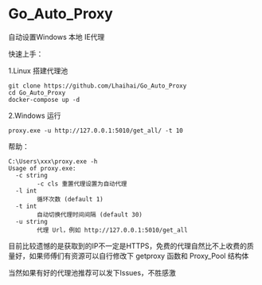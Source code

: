 # Go_Auto_Proxy

自动设置Windows 本地 IE代理

快速上手：

1.Linux 搭建代理池
```
git clone https://github.com/Lhaihai/Go_Auto_Proxy
cd Go_Auto_Proxy
docker-compose up -d
```

2.Windows 运行
```
proxy.exe -u http://127.0.0.1:5010/get_all/ -t 10
```

帮助：
```
C:\Users\xxx\proxy.exe -h
Usage of proxy.exe:
  -c string
        -c cls 重置代理设置为自动代理
  -l int
        循环次数 (default 1)
  -t int
        自动切换代理时间间隔 (default 30)
  -u string
        代理 Url，例如 http://127.0.0.1:5010/get_all

```

目前比较遗憾的是获取到的IP不一定是HTTPS，免费的代理自然比不上收费的质量好，如果师傅们有资源可以自行修改下 getproxy 函数和 Proxy_Pool 结构体

当然如果有好的代理池推荐可以发下Issues，不胜感激

